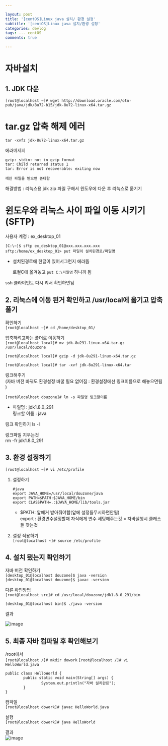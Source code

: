 ```yaml
---

layout: post
title: '[centOS]Linux java 설치/ 환경 설정'
subtitle: '[centOS]Linux java 설치/환경 설정'
categories: devlog
tags: --- centOS
comments: true

---
```


# 자바설치
## 1. JDK 다운
```linux
[root@localhost ~]# wget http://download.oracle.com/otn-pub/java/jdk/8u72-b15/jdk-8u72-linux-x64.tar.gz
```

# tar.gz 압축 해제 에러
```linux
tar -xvfz jdk-8u72-linux-x64.tar.gz
```

에러메세지
```
gzip: stdin: not in gzip format  
tar: Child returned status 1  
tar: Error is not recoverable: exiting now 
```

```깨진 파일을 받으면 뜬다함```

해결방법 : 리눅스용 jdk zip 파일 구해서 윈도우에 다운 후 리눅스로 옮기기

# 윈도우와 리눅스 사이 파일 이동 시키기 (SFTP)

사용자 계정 : ex_desktop_01

```[C:\~]$ sftp ex_desktop_01@xxx.xxx.xxx.xxx```  
```sftp:/home/ex_desktop_01> put 파일이 설치된경로/파일명```  

- 설치된경로에 한글이 있어서그런지 에러뜸

 	로컬C에 옮겨놓고 ```put C:\파일명``` 하니까 됨

ssh 클라이언트 다시 켜서 확인하면됨

## 2. 리눅스에 이동 된거 확인하고 /usr/local에 옮기고 압축 풀기

확인하기  
```[root@localhost ~]# cd /home/desktop_01/```

압축하려고하는 폴더로 이동하기  
```[root@localhost local]# mv jdk-8u291-linux-x64.tar.gz /usr/local/douzone```  

```[root@localhost local]# gzip -d jdk-8u291-linux-x64.tar.gz ```  

```[root@localhost local]# tar -xvf jdk-8u291-linux-x64.tar ``` 

링크해주기  
(자바 버전 바꿔도 환경설정 바꿀 필요 없어짐 : 환경설정에선 링크이름으로 해놓으면됨 )

```[root@localhost douzone]# ln -s 파일명 링크할이름 ```  
- 파일명  : jdk1.8.0_291  
링크할 이름 : java

링크 확인하기
ls -l

링크파일 지우는것  
rm -fr jdk1.8.0_291  

## 3. 환경 설정하기

```[root@localhost ~]# vi /etc/profile```

1. 설정하기
	```
	#java
	export JAVA_HOME=/usr/local/douzone/java
	export PATH=$PATH:$JAVA_HOME/bin
	export CLASSPATH=.:$JAVA_HOME/lib/tools.jar

	```
	-	$PATH: 앞에거 받아줘야함(앞에 설정들무시하면안됨)  
		export : 환경변수설정할때 자식에게 변수 세팅해주는것 = 자바실행시 클래스들 찾는것

2. 설정 적용하기  
```[root@localhost ~]# source /etc/profile```


## 4. 설치 됐는지 확인하기
자바 버전 확인하기  
```[desktop_01@localhost douzone]$ java -version```  
```[desktop_01@localhost douzone]$ javac -version```


다른 확인방법  
```[root@localhost src]# cd /usr/local/douzone/jdk1.8.0_291/bin```

```[desktop_01@localhost bin]$ ./java -version```

결과

![image](https://user-images.githubusercontent.com/60701130/154252886-ea87fcc6-747d-4bbb-aca3-93969d47207d.png)


## 5. 최종 자바 컴파일 후 확인해보기

/root에서  
```[root@localhost /]# mkdir dowork```
```[root@localhost /]# vi HelloWorld.java ```  

```
public class HelloWorld {
        public static void main(String[] args) {
                System.out.println("자바 설치완료");
        }
}
```

컴파일  
```[root@localhost dowork]# javac HelloWorld.java```

실행  
```[root@localhost dowork]# java HelloWorld```

결과  
![image](https://user-images.githubusercontent.com/60701130/154255580-d4938aa4-bfbd-4083-96c8-95508ad9196a.png)
